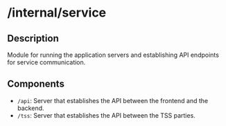 # /internal/service

## Description
Module for running the application servers and establishing API endpoints for service communication.

## Components
- `/api`: Server that establishes the API between the frontend and the backend.
- `/tss`: Server that establishes the API between the TSS parties.